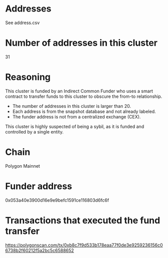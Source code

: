 # Addresses

See address.csv

# Number of addresses in this cluster

31

# Reasoning

This cluster is funded by an Indirect Common Funder who uses a smart contract to transfer funds to this cluster to obscure the from-to relationship.

- The number of addresses in this cluster is larger than 20.
- Each address is from the snapshot database and not already labeled.
- The funder address is not from a centralized exchange (CEX).

This cluster is highly suspected of being a sybil, as it is funded and controlled by a single entity.

# Chain

Polygon Mainnet

# Funder address

0x053a40e3900d16e9e9befc1591ce116803d6fc6f

# Transactions that executed the fund transfer

https://polygonscan.com/tx/0xb8c7f9d533b178eaa77f0de3e9259236156c06738b2f60212f5a2bc5c6588652
